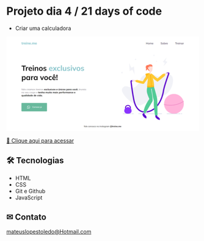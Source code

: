 # Projeto dia 4 / 21 days of code
- Criar uma calculadora 

![preview](https://github.com/kbrlps/21-Days-of-code/blob/main/dia%203/.Github/TelaInicial.png?raw=true)

[🔗 Clique aqui para acessar]()

## 🛠 Tecnologias 

- HTML
- CSS
- Git e Github
- JavaScript

## ✉ Contato

mateuslopestoledo@Hotmail.com
